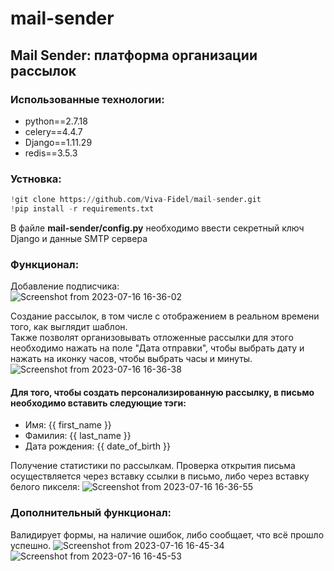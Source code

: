 # mail-sender
## Mail Sender: платформа организации рассылок

### Использованные технологии:
- python==2.7.18
- celery==4.4.7
- Django==1.11.29
- redis==3.5.3

### Устновка:
```python
!git clone https://github.com/Viva-Fidel/mail-sender.git
!pip install -r requirements.txt
```
В файле <b>mail-sender/config.py</b> необходимо ввести секретный ключ Django и данные SMTP сервера

### Функционал:
Добавление подписчика:  
![Screenshot from 2023-07-16 16-36-02](https://github.com/Viva-Fidel/mail-sender/assets/98227548/c2fad978-d4d5-47f2-884f-b2681290a999)

Создание рассылок, в том числе с отображением в реальном времени того, как выглядит шаблон.  
Также позволят организовывать отложенные рассылки для этого необходимо нажать на поле "Дата отправки", чтобы выбрать дату и нажать на иконку часов, чтобы выбрать часы и минуты.
![Screenshot from 2023-07-16 16-36-38](https://github.com/Viva-Fidel/mail-sender/assets/98227548/8d25d9e1-407c-4a44-98bb-6ab6fa13f65f)
#### Для того, чтобы создать персонализированную рассылку, в письмо необходимо вставить следующие тэги:
- Имя: {{ first_name }}
- Фамилия: {{ last_name }}
- Дата рождения: {{ date_of_birth }}

Получение статистики по рассылкам. Проверка открытия письма осуществляется через вставку ссылки в письмо, либо через вставку белого пикселя:
![Screenshot from 2023-07-16 16-36-55](https://github.com/Viva-Fidel/mail-sender/assets/98227548/9c7f1d72-2798-4bba-b3f0-5753b0ef9251)

### Дополнительный функционал:
Валидирует формы, на наличие ошибок, либо сообщает, что всё прошло успешно.
![Screenshot from 2023-07-16 16-45-34](https://github.com/Viva-Fidel/mail-sender/assets/98227548/24d6c668-a707-4aa4-94da-bc106142a25a)
![Screenshot from 2023-07-16 16-45-53](https://github.com/Viva-Fidel/mail-sender/assets/98227548/670bb046-1ead-4126-8b80-7d55b473af0c)



